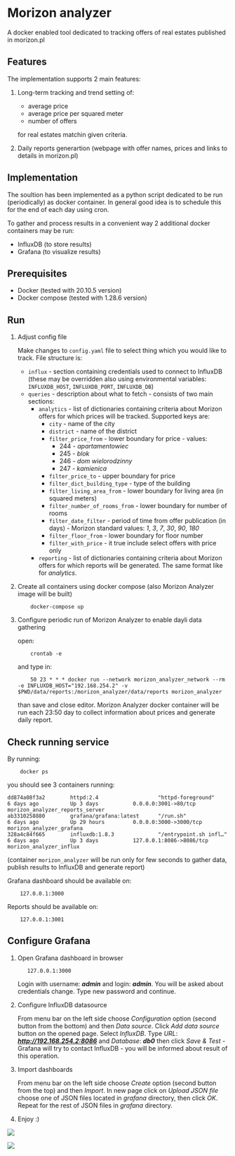 

# Morizon analyzer

A docker enabled tool dedicated to tracking offers of real estates published in morizon.pl

## Features

The implementation supports 2 main features:

1) Long-term tracking and trend setting of:
    * average price
    * average price per squared meter
    * number of offers

    for real estates matchin given criteria.

2) Daily reports generartion (webpage with offer names, prices and links to details in morizon.pl)

## Implementation

The soultion has been implemented as a python script dedicated to be run (periodically) as docker container.
In general good idea is to schedule this for the end of each day using cron.

To gather and process results in a convenient way 2 additional docker containers may be run:
* InfluxDB (to store results)
* Grafana (to visualize results)

## Prerequisites

* Docker (tested with 20.10.5 version)
* Docker compose (tested with 1.28.6 version)

## Run

1) Adjust config file

    Make changes to `config.yaml` file to select thing which you would like to track.
    File structure is:

    * `influx` - section containing credentials used to connect to InfluxDB (these may be overridden also using environmental variables: `INFLUXDB_HOST`, `INFLUXDB_PORT`, `INFLUXDB_DB`)
    * `queries` - description about what to fetch - consists of two main sections:
        * `analytics` - list of dictionaries containing criteria about Morizon offers for which prices will be tracked. Supported keys are:
            * `city` - name of the city
            * `district` - name of the district
            * `filter_price_from` - lower boundary for price - values:
                * 244 - *apartamentowiec*
                * 245 - *blok*
                * 246 - *dom wielorodzinny*
                * 247 - *kamienica*
            * `filter_price_to` - upper boundary for price
            * `filter_dict_building_type` - type of the building
            * `filter_living_area_from` - lower boundary for living area (in squared meters)
            * `filter_number_of_rooms_from` - lower boundary for number of rooms
            * `filter_date_filter` - period of time from offer publication (in days) - Morizon standard values: *1*, *3*, *7*, *30*, *90*, *180*
            * `filter_floor_from` - lower boundary for floor number
            * `filter_with_price` - it true include select offers with price only
        * `reporting` - list of dictionaries containing criteria about Morizon offers for which reports will be generated. The same format like for *analytics*.


2) Create all containers using docker compose (also Morizon Analyzer image will be built)

    ```
        docker-compose up
    ```


3) Configure periodic run of Morizon Analyzer to enable dayli data gathering

    open:

    ```
        crontab -e
    ```
    
    and type in:

    ```
        50 23 * * * docker run --network morizon_analyzer_network --rm -e INFLUXDB_HOST="192.168.254.2" -v $PWD/data/reports:/morizon_analyzer/data/reports morizon_analyzer

    ```

    than save and close editor.
    Morizon Analyzer docker container will be run each 23:50 day to collect information about prices and generate daily report.


## Check running service

By running:

```
    docker ps
```

you should see 3 containers running:

```
dd874a08f3a2        httpd:2.4                   "httpd-foreground"       6 days ago          Up 3 days           0.0.0.0:3001->80/tcp       morizon_analyzer_reports_server
ab3310258880        grafana/grafana:latest      "/run.sh"                6 days ago          Up 29 hours         0.0.0.0:3000->3000/tcp     morizon_analyzer_grafana
328a4c84f665        influxdb:1.8.3              "/entrypoint.sh infl…"   6 days ago          Up 3 days           127.0.0.1:8086->8086/tcp   morizon_analyzer_influx
```

(container `morizon_analyzer` will be run only for few seconds to gather data, publish results to InfluxDB and generate report)

Grafana dashboard should be available on:

```
    127.0.0.1:3000
```

Reports should be available on:

```
    127.0.0.1:3001
```


## Configure Grafana

1. Open Grafana dashboard in browser

   ```
      127.0.0.1:3000
   ```

   Login with username: ***admin*** and login: ***admin***.
   You will be asked about credentials change.
   Type new password and continue.

2. Configure InfluxDB datasource

   From menu bar on the left side choose *Configuration* option (second button from the bottom) and then *Data source*.
   Click *Add data source* button on the opened page.
   Select *InfluxDB*.
   Type *URL*: ***http://192.168.254.2:8086*** and *Database*: ***db0*** then click *Save & Test* - Grafana will try to contact InfluxDB - 
   you will be informed about result of this operation.

3. Import dashboards

   From menu bar on the left side choose *Create* option (second button from the top) and then *Import*.
   In new page click on *Upload JSON file* choose one of JSON files located in *grafana* directory, then click *OK*.
   Repeat for the rest of JSON files in *grafana* directory.

4. Enjoy :)

![](https://user-images.githubusercontent.com/20417307/113344354-3e219180-9331-11eb-8756-bd91ad4658cd.png)

![](https://user-images.githubusercontent.com/20417307/113344355-3f52be80-9331-11eb-96e4-ce0ec4839fdb.png)
